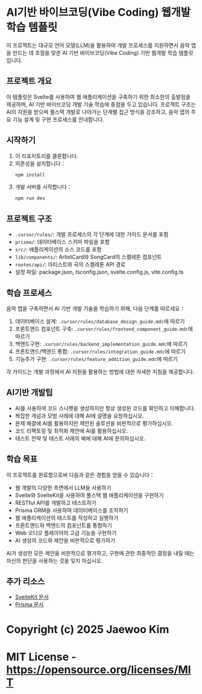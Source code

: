 # AI기반 바이브코딩(Vibe Coding) 웹개발 학습 템플릿

이 프로젝트는 대규모 언어 모델(LLM)을 활용하여 개발 프로세스를 지원하면서 음악 앱을 만드는 데 초점을 맞춘 AI 기반 바이브코딩(Vibe Coding) 기반 웹개발 학습 템플릿입니다.

## 프로젝트 개요

이 템플릿은 Svelte를 사용하여 웹 애플리케이션을 구축하기 위한 최소한의 출발점을 제공하며, AI 기반 바이브코딩 개발 기술 학습에 중점을 두고 있습니다. 프로젝트 구조는 AI의 지원을 받으며 풀스택 개발로 나아가는 단계별 접근 방식을 강조하고, 음악 앱의 주요 기능 설계 및 구현 프로세스를 안내합니다.

## 시작하기

1. 이 리포지토리를 클론합니다.
2. 의존성을 설치합니다：
   ```bash
   npm install
   ```
3. 개발 서버를 시작합니다：
   ```bash
   npm run dev
   ```

## 프로젝트 구조
- `.cursor/rules/`: 개발 프로세스의 각 단계에 대한 가이드 문서를 포함
- `prisma/`: 데이터베이스 스키마 파일을 포함
- `src/`: 애플리케이션의 소스 코드를 포함
- `lib/components/`: ArtistCard와 SongCard의 스켈레톤 컴포넌트
- `routes/api/`: 아티스트와 곡의 스켈레톤 API 경로
- 설정 파일: package.json, tsconfig.json, svelte.config.js, vite.config.ts

## 학습 프로세스

음악 앱을 구축하면서 AI 기반 개발 기술을 학습하기 위해, 다음 단계를 따르세요：

1. 데이터베이스 설계: `.cursor/rules/database_design_guide.mdc`에 따르기
2. 프론트엔드 컴포넌트 구축: `.cursor/rules/frontend_component_guide.mdc`에 따르기
3. 백엔드구현: `.cursor/rules/backend_implementation_guide.mdc`에 따르기
4. 프론트엔드/백엔드 통합: `.cursor/rules/integration_guide.mdc`에 따르기
5. 기능추가 구현: `.cursor/rules/feature_addition_guide.mdc`에 따르기

각 가이드는 개발 과정에서 AI 지원을 활용하는 방법에 대한 자세한 지침을 제공합니다.

## AI기반 개발팁
- AI를 사용하여 코드 스니펫을 생성하지만 항상 생성된 코드를 확인하고 이해합니다.
- 복잡한 개념과 모범 사례에 대해 AI에 설명을 요청하십시오.
- 문제 해결에 AI를 활용하지만 제안된 솔루션을 비판적으로 평가하십시오.
- 코드 리팩토링 및 최적화 제안에 AI를 활용하십시오.
- 테스트 전략 및 테스트 사례의 예에 대해 AI에 문의하십시오.

## 학습 목표

이 프로젝트를 완료함으로써 다음과 같은 경험을 얻을 수 있습니다：
- 웹 개발의 다양한 측면에서 LLM을 사용하기
- Svelte와 SvelteKit을 사용하여 풀스택 웹 애플리케이션을 구현하기
- RESTful API를 개발하고 테스트하기
- Prisma ORM을 사용하여 데이터베이스를 조작하기
- 웹 애플리케이션의 테스트를 작성하고 실행하기
- 프론트엔드와 백엔드의 컴포넌트를 통합하기
- Web 오디오 플레이어의 고급 기능을 구현하기
- AI 생성의 코드와 제안을 비판적으로 평가하기

AI가 생성한 모든 제안을 비판적으로 평가하고, 구현에 관한 최종적인 결정을 내릴 때는 자신의 판단을 사용하는 것을 잊지 마십시오.

## 추가 리소스
- [SvelteKit 문서](https://kit.svelte.dev/docs)
- [Prisma 문서](https://www.prisma.io/docs/)

# Copyright (c) 2025 Jaewoo Kim
# MIT License - https://opensource.org/licenses/MIT
